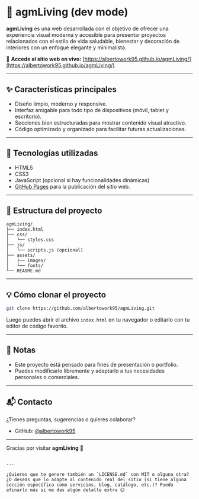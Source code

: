 # 🌿 agmLiving (dev mode)

**agmLiving** es una web desarrollada con el objetivo de ofrecer una experiencia visual moderna y accesible para presentar proyectos relacionados con el estilo de vida saludable, bienestar y decoración de interiores con un enfoque elegante y minimalista.

🔗 **Accede al sitio web en vivo:** [https://albertowork95.github.io/agmLiving/](https://albertowork95.github.io/agmLiving/)

---

## ✨ Características principales

- Diseño limpio, moderno y responsive.
- Interfaz amigable para todo tipo de dispositivos (móvil, tablet y escritorio).
- Secciones bien estructuradas para mostrar contenido visual atractivo.
- Código optimizado y organizado para facilitar futuras actualizaciones.

---

## 🚀 Tecnologías utilizadas

- HTML5
- CSS3
- JavaScript (opcional si hay funcionalidades dinámicas)
- [GitHub Pages](https://pages.github.com/) para la publicación del sitio web.

---

## 📁 Estructura del proyecto

```
agmLiving/
├── index.html
├── css/
│   └── styles.css
├── js/
│   └── scripts.js (opcional)
├── assets/
│   ├── images/
│   └── fonts/
└── README.md
```

---

## 💡 Cómo clonar el proyecto

```bash
git clone https://github.com/albertowork95/agmLiving.git
```

Luego puedes abrir el archivo `index.html` en tu navegador o editarlo con tu editor de código favorito.

---

## 📌 Notas

- Este proyecto está pensado para fines de presentación o portfolio.  
- Puedes modificarlo libremente y adaptarlo a tus necesidades personales o comerciales.

---

## 📬 Contacto

¿Tienes preguntas, sugerencias o quieres colaborar?

- GitHub: [@albertowork95](https://github.com/albertowork95)

---



Gracias por visitar **agmLiving** 🌱
```

---

¿Quieres que te genere también un `LICENSE.md` con MIT o alguna otra? ¿O deseas que lo adapte al contenido real del sitio (si tiene alguna sección específica como servicios, blog, catálogo, etc.)? Puedo afinarlo más si me das algún detalle extra 😊
